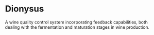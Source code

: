 # Dionysus
A wine quality control system incorporating feedback capabilities, both dealing with the fermentation and maturation stages in wine production.
